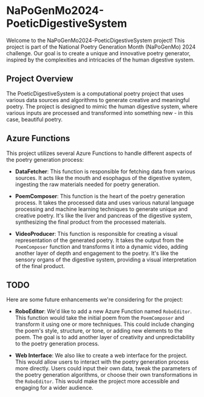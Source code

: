 # NaPoGenMo2024-PoeticDigestiveSystem

Welcome to the NaPoGenMo2024-PoeticDigestiveSystem project! This project is part of the National Poetry Generation Month (NaPoGenMo) 2024 challenge. Our goal is to create a unique and innovative poetry generator, inspired by the complexities and intricacies of the human digestive system.

## Project Overview

The PoeticDigestiveSystem is a computational poetry project that uses various data sources and algorithms to generate creative and meaningful poetry. The project is designed to mimic the human digestive system, where various inputs are processed and transformed into something new - in this case, beautiful poetry.

## Azure Functions

This project utilizes several Azure Functions to handle different aspects of the poetry generation process:

- **DataFetcher**: This function is responsible for fetching data from various sources. It acts like the mouth and esophagus of the digestive system, ingesting the raw materials needed for poetry generation.

- **PoemComposer**: This function is the heart of the poetry generation process. It takes the processed data and uses various natural language processing and machine learning techniques to generate unique and creative poetry. It's like the liver and pancreas of the digestive system, synthesizing the final product from the processed materials.

- **VideoProducer**: This function is responsible for creating a visual representation of the generated poetry. It takes the output from the `PoemComposer` function and transforms it into a dynamic video, adding another layer of depth and engagement to the poetry. It's like the sensory organs of the digestive system, providing a visual interpretation of the final product.
 
## TODO

Here are some future enhancements we're considering for the project:

- **RoboEditor**: We'd like to add a new Azure Function named `RoboEditor`. This function would take the initial poem from the `PoemComposer` and transform it using one or more techniques. This could include changing the poem's style, structure, or tone, or adding new elements to the poem. The goal is to add another layer of creativity and unpredictability to the poetry generation process.

- **Web Interface**: We also like to create a web interface for the project. This would allow users to interact with the poetry generation process more directly. Users could input their own data, tweak the parameters of the poetry generation algorithms, or choose their own transformations in the `RoboEditor`. This would make the project more accessible and engaging for a wider audience.